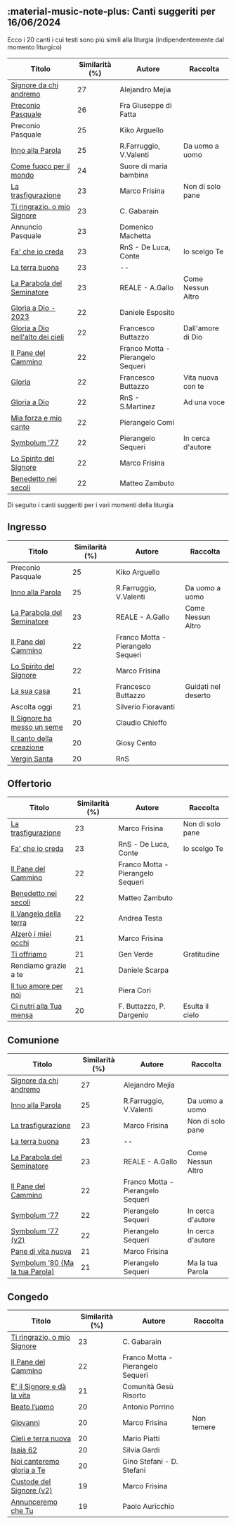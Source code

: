 ## :material-music-note-plus: Canti suggeriti per 16/06/2024

Ecco i 20 canti i cui testi sono più simili alla liturgia (indipendentemente dal momento liturgico)

| Titolo | Similarità (%) | Autore | Raccolta |
| --- | --- | --- | --- |
| [Signore da chi andremo](https://www.youtube.com/watch?v=J5tytDPEmCc) | 27 | Alejandro Mejia |  |
| [Preconio Pasquale](https://www.youtube.com/watch?v=5QKwhomm0G8) | 26 | Fra Giuseppe di Fatta |  |
| Preconio Pasquale | 25 | Kiko Arguello |  |
| [Inno alla Parola](https://www.youtube.com/watch?v=q2GgtAvd53M) | 25 | R.Farruggio, V.Valenti | Da uomo a uomo |
| [Come fuoco per il mondo](https://www.youtube.com/watch?v=mUNq2a42DB4) | 24 | Suore di maria bambina |  |
| [La trasfigurazione](https://www.youtube.com/watch?v=6gU3t0nuHuw) | 23 | Marco Frisina | Non di solo pane |
| [Ti ringrazio, o mio Signore](https://www.youtube.com/watch?v=v5ewwgxAuA4) | 23 | C. Gabarain |  |
| Annuncio Pasquale | 23 | Domenico Machetta |  |
| [Fa' che io creda](https://www.youtube.com/watch?v=RCquNBv0fik) | 23 | RnS - De Luca, Conte | Io scelgo Te |
| [La terra buona](https://www.youtube.com/watch?v=dcIoaap-vuI) | 23 | -- |  |
| [La Parabola del Seminatore](https://www.youtube.com/watch?v=1KY9eM9eAJs) | 23 | REALE - A.Gallo | Come Nessun Altro |
| [Gloria a Dio - 2023](https://www.youtube.com/watch?v=Kk3QIQ08WYA) | 22 | Daniele Esposito |  |
| [Gloria a Dio nell'alto dei cieli](https://www.youtube.com/watch?v=bhDLqwo5PHI) | 22 | Francesco Buttazzo | Dall'amore di Dio |
| [Il Pane del Cammino](https://www.youtube.com/watch?v=bjaWckUY05I) | 22 | Franco Motta - Pierangelo Sequeri |  |
| [Gloria](https://www.youtube.com/watch?v=9EMdVh1IMz0) | 22 | Francesco Buttazzo | Vita nuova con te |
| [Gloria a Dio ](https://www.youtube.com/watch?v=oltLI_EgOfw) | 22 | RnS - S.Martinez | Ad una voce |
| [Mia forza e mio canto](https://www.youtube.com/watch?v=lhWpwbUTchk) | 22 | Pierangelo Comi |  |
| [Symbolum ‘77](https://www.youtube.com/watch?v=r-hf2dOBfDE) | 22 | Pierangelo Sequeri | In cerca d'autore |
| [Lo Spirito del Signore](https://www.youtube.com/watch?v=wy2g6aSREag) | 22 | Marco Frisina |  |
| [Benedetto nei secoli](https://www.youtube.com/watch?v=fQZUOuYGE7Y) | 22 | Matteo Zambuto |  |

Di seguito i canti suggeriti per i vari momenti della liturgia

## Ingresso

| Titolo | Similarità (%) | Autore | Raccolta |
| --- | --- | --- | --- |
| Preconio Pasquale | 25 | Kiko Arguello |  |
| [Inno alla Parola](https://www.youtube.com/watch?v=q2GgtAvd53M) | 25 | R.Farruggio, V.Valenti | Da uomo a uomo |
| [La Parabola del Seminatore](https://www.youtube.com/watch?v=1KY9eM9eAJs) | 23 | REALE - A.Gallo | Come Nessun Altro |
| [Il Pane del Cammino](https://www.youtube.com/watch?v=bjaWckUY05I) | 22 | Franco Motta - Pierangelo Sequeri |  |
| [Lo Spirito del Signore](https://www.youtube.com/watch?v=wy2g6aSREag) | 22 | Marco Frisina |  |
| [La sua casa](https://www.youtube.com/watch?v=aZB9J7PpAmicltm6) | 21 | Francesco Buttazzo | Guidati nel deserto |
| Ascolta oggi  | 21 | Silverio Fioravanti |  |
| [Il Signore ha messo un seme](https://www.youtube.com/watch?v=WhS7JTmSr9I) | 20 | Claudio Chieffo |  |
| [Il canto della creazione](https://www.youtube.com/watch?v=UmZMsOYQtUY) | 20 | Giosy Cento |  |
| [Vergin Santa](https://www.youtube.com/watch?v=mTnD1HXRnfk) | 20 | RnS |  |

## Offertorio

| Titolo | Similarità (%) | Autore | Raccolta |
| --- | --- | --- | --- |
| [La trasfigurazione](https://www.youtube.com/watch?v=6gU3t0nuHuw) | 23 | Marco Frisina | Non di solo pane |
| [Fa' che io creda](https://www.youtube.com/watch?v=RCquNBv0fik) | 23 | RnS - De Luca, Conte | Io scelgo Te |
| [Il Pane del Cammino](https://www.youtube.com/watch?v=bjaWckUY05I) | 22 | Franco Motta - Pierangelo Sequeri |  |
| [Benedetto nei secoli](https://www.youtube.com/watch?v=fQZUOuYGE7Y) | 22 | Matteo Zambuto |  |
| [Il Vangelo della terra](https://www.youtube.com/watch?v=5du0mvIwEJE) | 22 | Andrea Testa |  |
| [Alzerò i miei occhi ](https://www.youtube.com/watch?v=pMxW97hIleM) | 21 | Marco Frisina |  |
| [Ti offriamo](https://www.youtube.com/watch?v=cvP_AxA8eDE) | 21 | Gen Verde | Gratitudine |
| Rendiamo grazie a te | 21 | Daniele Scarpa |  |
| [Il tuo amore per noi](https://www.youtube.com/watch?v=9aaxeabeNq0) | 21 | Piera Cori |  |
| [Ci nutri alla Tua mensa](https://www.youtube.com/watch?v=RPQ8ORkm9bo) | 20 | F. Buttazzo, P. Dargenio | Esulta il cielo |

## Comunione

| Titolo | Similarità (%) | Autore | Raccolta |
| --- | --- | --- | --- |
| [Signore da chi andremo](https://www.youtube.com/watch?v=J5tytDPEmCc) | 27 | Alejandro Mejia |  |
| [Inno alla Parola](https://www.youtube.com/watch?v=q2GgtAvd53M) | 25 | R.Farruggio, V.Valenti | Da uomo a uomo |
| [La trasfigurazione](https://www.youtube.com/watch?v=6gU3t0nuHuw) | 23 | Marco Frisina | Non di solo pane |
| [La terra buona](https://www.youtube.com/watch?v=dcIoaap-vuI) | 23 | -- |  |
| [La Parabola del Seminatore](https://www.youtube.com/watch?v=1KY9eM9eAJs) | 23 | REALE - A.Gallo | Come Nessun Altro |
| [Il Pane del Cammino](https://www.youtube.com/watch?v=bjaWckUY05I) | 22 | Franco Motta - Pierangelo Sequeri |  |
| [Symbolum ‘77](https://www.youtube.com/watch?v=r-hf2dOBfDE) | 22 | Pierangelo Sequeri | In cerca d'autore |
| [Symbolum ‘77 (v2)](https://www.youtube.com/watch?v=r-hf2dOBfDE) | 22 | Pierangelo Sequeri | In cerca d'autore |
| [Pane di vita nuova](https://www.youtube.com/watch?v=2TjvpY5dqTU) | 21 | Marco Frisina |  |
| [Symbolum ‘80 (Ma la tua Parola)](https://www.youtube.com/watch?v=pSMZAXrvT4A) | 21 | Pierangelo Sequeri | Ma la tua Parola |

## Congedo

| Titolo | Similarità (%) | Autore | Raccolta |
| --- | --- | --- | --- |
| [Ti ringrazio, o mio Signore](https://www.youtube.com/watch?v=v5ewwgxAuA4) | 23 | C. Gabarain |  |
| [Il Pane del Cammino](https://www.youtube.com/watch?v=bjaWckUY05I) | 22 | Franco Motta - Pierangelo Sequeri |  |
| [E' il Signore e dà la vita](https://www.youtube.com/watch?v=ovf-n3ScJ_8) | 21 | Comunità Gesù Risorto |  |
| [Beato l’uomo](https://www.youtube.com/watch?v=YQsqPCheucg) | 20 | Antonio Porrino |  |
| [Giovanni](https://www.youtube.com/watch?v=R5TkDWVJi5E) | 20 | Marco Frisina | Non temere |
| [Cieli e terra nuova](https://www.youtube.com/watch?v=efDuuaWXpSE) | 20 | Mario Piatti |  |
| [Isaia 62](https://www.youtube.com/watch?v=amu-_m4wRKM) | 20 | Silvia Gardi |  |
| [Noi canteremo gloria a Te](https://www.youtube.com/watch?v=beOpc0kvk0c) | 20 | Gino Stefani - D. Stefani |  |
| [Custode del Signore (v2)](https://www.youtube.com/watch?v=YAEv6Cxj_JI) | 19 | Marco Frisina |  |
| [Annunceremo che Tu](https://www.youtube.com/watch?v=ZfI4bBMKSRs) | 19 | Paolo Auricchio |  |

